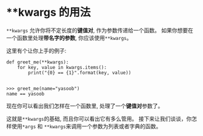 # \*\*kwargs 的用法

`**kwargs` 允许你将不定长度的**键值对**, 作为参数传递给一个函数。 如果你想要在一个函数里处理**带名字的参数**, 你应该使用`**kwargs`。

这里有个让你上手的例子:

```text
def greet_me(**kwargs):
    for key, value in kwargs.items():
        print("{0} == {1}".format(key, value))


>>> greet_me(name="yasoob")
name == yasoob
```

现在你可以看出我们怎样在一个函数里, 处理了一个**键值对**参数了。

这就是`**kwargs`的基础, 而且你可以看出它有多么管用。 接下来让我们谈谈，你怎样使用`*args` 和 `**kwargs`来调用一个参数为列表或者字典的函数。

